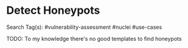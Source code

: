 # Detect Honeypots

Search Tag(s): #vulnerability-assessment #nuclei #use-cases

TODO: To my knowledge there's no good templates to find honeypots